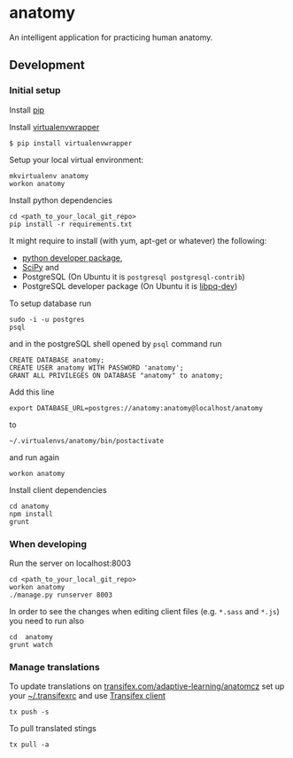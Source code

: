 # anatomy
An intelligent application for practicing human anatomy. 

## Development

### Initial setup

Install [pip](https://pip.pypa.io/en/latest/installing/)

Install [virtualenvwrapper](http://virtualenvwrapper.readthedocs.org/en/latest/install.html)

	$ pip install virtualenvwrapper

Setup your local virtual environment:

	mkvirtualenv anatomy
	workon anatomy

Install python dependencies

```
cd <path_to_your_local_git_repo>
pip install -r requirements.txt
```
It might require to install (with yum, apt-get or whatever) the following:
* [python developer package](http://stackoverflow.com/questions/6230444/how-to-install-python-developer-package), 
* [SciPy](http://www.scipy.org/) and 
* PostgreSQL (On Ubuntu it is `postgresql postgresql-contrib`)
* PostgreSQL developer package (On Ubuntu it is [libpq-dev](https://packages.debian.org/sid/libpq-dev))

To setup database run
```
sudo -i -u postgres
psql
```
and in the postgreSQL shell opened by `psql` command run
```
CREATE DATABASE anatomy;
CREATE USER anatomy WITH PASSWORD 'anatomy';
GRANT ALL PRIVILEGES ON DATABASE "anatomy" to anatomy;
```
Add this line
```
export DATABASE_URL=postgres://anatomy:anatomy@localhost/anatomy
```
to 
```
~/.virtualenvs/anatomy/bin/postactivate
```
and run again
```
workon anatomy
```


Install client dependencies

```
cd anatomy
npm install
grunt
```

### When developing

Run the server on localhost:8003
```
cd <path_to_your_local_git_repo>
workon anatomy
./manage.py runserver 8003
```
In order to see the changes when editing  client files (e.g. `*.sass` and `*.js`) you need to run also
```
cd  anatomy
grunt watch
```

### Manage translations
To update translations on [transifex.com/adaptive-learning/anatomcz](https://www.transifex.com/adaptive-learning/anatomcz) set up your [~/.transifexrc](http://docs.transifex.com/client/config/#transifexrc) and use [Transifex client](http://docs.transifex.com/client/)
```
tx push -s
```
To pull translated stings
```
tx pull -a
```
